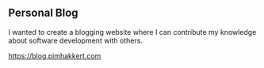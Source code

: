 ## Personal Blog
I wanted to create a blogging website where I can contribute my knowledge about software development with others.

https://blog.pimhakkert.com
